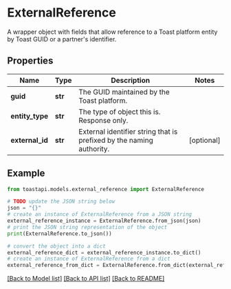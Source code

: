 # ExternalReference

A wrapper object with fields that allow reference to a Toast platform entity by Toast GUID or a partner's identifier.

## Properties

Name | Type | Description | Notes
------------ | ------------- | ------------- | -------------
**guid** | **str** | The GUID maintained by the Toast platform. | 
**entity_type** | **str** | The type of object this is. Response only. | 
**external_id** | **str** | External identifier string that is prefixed by the naming authority. | [optional] 

## Example

```python
from toastapi.models.external_reference import ExternalReference

# TODO update the JSON string below
json = "{}"
# create an instance of ExternalReference from a JSON string
external_reference_instance = ExternalReference.from_json(json)
# print the JSON string representation of the object
print(ExternalReference.to_json())

# convert the object into a dict
external_reference_dict = external_reference_instance.to_dict()
# create an instance of ExternalReference from a dict
external_reference_from_dict = ExternalReference.from_dict(external_reference_dict)
```
[[Back to Model list]](../README.md#documentation-for-models) [[Back to API list]](../README.md#documentation-for-api-endpoints) [[Back to README]](../README.md)


